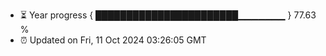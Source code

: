- ⏳ Year progress { ███████████████████████▁▁▁▁▁▁▁ } 77.63 %
- ⏰ Updated on Fri, 11 Oct 2024 03:26:05 GMT

